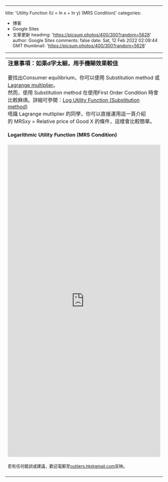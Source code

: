 
---
title: 'Utility Function (U = ln x + ln y) (MRS Condition)'
categories: 
 - 博客
 - Google Sites
 - 文章更新
headimg: 'https://picsum.photos/400/300?random=5628'
author: Google Sites
comments: false
date: Sat, 12 Feb 2022 02:09:44 GMT
thumbnail: 'https://picsum.photos/400/300?random=5628'
---

<div>   
<table xmlns="http://www.w3.org/1999/xhtml" cellspacing="0" class="sites-layout-name-one-column sites-layout-hbox"><tbody><tr><td class="sites-layout-tile sites-tile-name-content-1"><div dir="ltr"><div><b style="font-size:13.3333px"><font size="4">注意事項：</font></b><b style="font-size:13.3333px;background-color:transparent"><font size="4">如果d字太細，用手機睇效果較佳</font></b></div><div><b><font size="4"><br></font></b></div><div><div style="font-size:13.3333px"><font size="3">要找出Consumer equilibrium，你可以使用 Substitution method 或 <a href="https://www.youtube.com/watch?v=pWZ4H6z5I6k" target="_blank">Lagrange multiplier</a>。</font></div><div style="font-size:13.3333px"><font size="3">然而，使用</font><span style="font-size:medium;background-color:transparent"> </span><span style="font-size:medium;background-color:transparent">Substitution method</span><span style="font-size:medium;background-color:transparent"> 在使用First Order Condition 時會比較麻煩。</span><span style="background-color:transparent;font-size:medium">詳細可參閱：<a href="https://sites.google.com/site/outlierseconomics/da-xue-jing-ji-xue/log-utility-function-substitution-method">Log Utility Function (Substitution method)</a></span></div><div style="font-size:13.3333px"><span style="font-size:medium;background-color:transparent">唔識 Lagrange mutliplier 的同學，你可以直接運用</span><span style="font-size:medium;background-color:transparent">這一頁介紹的</span><span style="background-color:transparent;font-size:medium"> MRSxy = Relative price of Good X 的條件，這樣會比較簡單。</span></div><div><div><div class="sites-embed-align-left-wrapping-off"><div class="sites-embed-border-on sites-embed sites-embed-full-width" style="width:100%;"><h4 class="sites-embed-title">Logarithmic Utility Function ‎(MRS Condition)‎</h4><div class="sites-embed-content sites-embed-type-maestro"><iframe src="https://sites.google.com/macros/s/AKfycbywvqA4-7EytOwoQCr0CNBiyVx4NQfbdeMnSlsjkiF8fpNitrP7/exec?mid=ACjPJvEyBL9v6ufmVlPc-ez428MK0K3LJkHFN_C2rLy7aIMlUklSxemK4abs-ejl9PalL3g7YQLVWdahhDctcC5v8jQqHj_wXKAFfgMs5UvDMMRc05JlJ-uMTgs8FLhchfq4kZgyPglqRDXWVPWrZAlSnaJGpwIrD5iRSZ_AXZtJQk_iKNhqdAmx5Fc&bc=transparent&f=Arial,+Verdana,+sans-serif&tc=%23444444&lc=%230033cc" title="Logarithmic Utility Function ‎(MRS Condition)‎" width="100%" height="1000" frameborder="0" scrolling="no" sandbox="allow-scripts allow-popups allow-forms allow-same-origin allow-popups-to-escape-sandbox" id="maestro_frame_1363713056"></iframe></div></div></div></div><div><br></div><div><b style="font-size:13.3333px"><font size="4"><span style="font-size:13.3333px;font-weight:normal">若有任何錯誤或建議，歡迎電郵至<a href="mailto:outliers.hk@gmail.com" target="_blank">outliers.hk@gmail.com</a>反映。</span></font></b></div><br></div></div></div></td></tr></tbody></table>
  
</div>
            